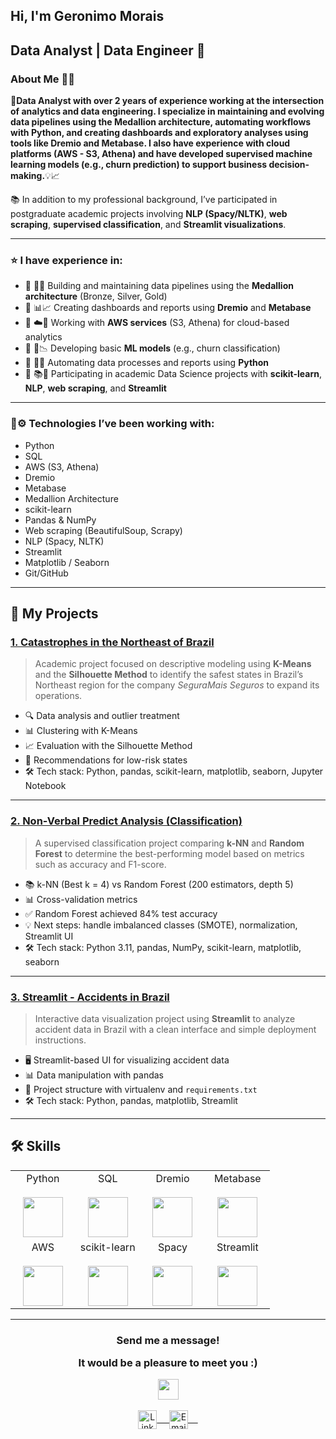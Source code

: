 ## Hi, I'm Geronimo Morais

## Data Analyst | Data Engineer 🚀

### About Me 👨‍💻  
🚀<b>Data Analyst with over 2 years of experience working at the intersection of analytics and data engineering. I specialize in maintaining and evolving data pipelines using the Medallion architecture, automating workflows with Python, and creating dashboards and exploratory analyses using tools like Dremio and Metabase. I also have experience with cloud platforms (AWS - S3, Athena) and have developed supervised machine learning models (e.g., churn prediction) to support business decision-making.</b>💡📈

📚 In addition to my professional background, I’ve participated in postgraduate academic projects involving **NLP (Spacy/NLTK)**, **web scraping**, **supervised classification**, and **Streamlit visualizations**.

---

### ⭐️ I have experience in:

* 🔹 🧱🔄 Building and maintaining data pipelines using the **Medallion architecture** (Bronze, Silver, Gold)
* 🔹 📊📈 Creating dashboards and reports using **Dremio** and **Metabase**
* 🔹 ☁️🧰 Working with **AWS services** (S3, Athena) for cloud-based analytics
* 🔹 🧠📉 Developing basic **ML models** (e.g., churn classification)
* 🔹 🐍🤖 Automating data processes and reports using **Python**
* 🔹 📚🧪 Participating in academic Data Science projects with **scikit-learn**, **NLP**, **web scraping**, and **Streamlit**

---

### 🧠⚙️ Technologies I’ve been working with:

* Python  
* SQL  
* AWS (S3, Athena)  
* Dremio  
* Metabase  
* Medallion Architecture  
* scikit-learn  
* Pandas & NumPy  
* Web scraping (BeautifulSoup, Scrapy)  
* NLP (Spacy, NLTK)  
* Streamlit  
* Matplotlib / Seaborn  
* Git/GitHub  

---

## 💼 My Projects

### [1. Catastrophes in the Northeast of Brazil](https://github.com/Geronimonetto/catastrophes-northeast-brazil)
> Academic project focused on descriptive modeling using **K-Means** and the **Silhouette Method** to identify the safest states in Brazil’s Northeast region for the company *SeguraMais Seguros* to expand its operations.

- 🔍 Data analysis and outlier treatment  
- 📊 Clustering with K-Means  
- 📈 Evaluation with the Silhouette Method  
- 🧠 Recommendations for low-risk states  
- 🛠 Tech stack: Python, pandas, scikit-learn, matplotlib, seaborn, Jupyter Notebook

---

### [2. Non-Verbal Predict Analysis (Classification)](https://github.com/Geronimonetto/non-verbal-predict-analysis)
> A supervised classification project comparing **k-NN** and **Random Forest** to determine the best-performing model based on metrics such as accuracy and F1-score.

- 📚 k-NN (Best k = 4) vs Random Forest (200 estimators, depth 5)  
- 📊 Cross-validation metrics  
- ✅ Random Forest achieved 84% test accuracy  
- 💡 Next steps: handle imbalanced classes (SMOTE), normalization, Streamlit UI  
- 🛠 Tech stack: Python 3.11, pandas, NumPy, scikit-learn, matplotlib, seaborn

---

### [3. Streamlit - Accidents in Brazil](https://github.com/Geronimonetto/Streamlit-accidents-brasil)
> Interactive data visualization project using **Streamlit** to analyze accident data in Brazil with a clean interface and simple deployment instructions.

- 🖥 Streamlit-based UI for visualizing accident data  
- 📊 Data manipulation with pandas  
- 📁 Project structure with virtualenv and `requirements.txt`  
- 🛠 Tech stack: Python, pandas, matplotlib, Streamlit

---

## 🛠 Skills

<table align="center">
  <tbody>
    <tr valign="top">
      <td width="25%" align="center">
        <span>Python</span><br><br>
        <img height="64px" src="https://cdn.svgporn.com/logos/python.svg">
      </td>
      <td width="25%" align="center">
        <span>SQL</span><br><br>
        <img height="64px" src="https://desenvolvimentoaberto.files.wordpress.com/2016/11/logoazuresql.png">
      </td>
      <td width="25%" align="center">
        <span>Dremio</span><br><br>
        <img height="64px" src="https://seeklogo.com/images/D/dremio-logo-BE2C4A66AF-seeklogo.com.png">
      </td>
      <td width="25%" align="center">
        <span>Metabase</span><br><br>
        <img height="64px" src="https://avatars.githubusercontent.com/u/1775733?s=280&v=4">
      </td>
    </tr>
    <tr valign="top">
      <td width="25%" align="center">
        <span>AWS</span><br><br>
        <img height="64px" src="https://cdn.svgporn.com/logos/aws.svg">
      </td>
      <td width="25%" align="center">
        <span>scikit-learn</span><br><br>
        <img height="64px" src="https://scikit-learn.org/stable/_images/scikit-learn-logo-notext.png">
      </td>
      <td width="25%" align="center">
        <span>Spacy</span><br><br>
        <img height="64px" src="https://upload.wikimedia.org/wikipedia/commons/thumb/8/88/SpaCy_logo.svg/120px-SpaCy_logo.svg.png">
      </td>
      <td width="25%" align="center">
        <span>Streamlit</span><br><br>
        <img height="64px" src="https://streamlit.io/images/brand/streamlit-logo-primary-colormark-lighttext.png">
      </td>
    </tr>
  </tbody>
</table>

---

<div align="center">
    <h3 align="center"><p>Send me a message!</p><p>It would be a pleasure to meet you :)</p><img align="center" src="https://github.com/rajput2107/rajput2107/blob/master/Assets/Handshake.gif" height="33px" /></h3> 
</div>

<p align="center">
 <a href="https://www.linkedin.com/in/geronimoneto/" target="blank">
  <img align="center" alt="LinkedIn" width="30px" src="https://www.vectorlogo.zone/logos/linkedin/linkedin-icon.svg" /> &nbsp; &nbsp;
 </a>
 <a href="mailto:geronimomorais1617@gmail.com" target="blank">
  <img align="center" alt="Email" width="30px" src="https://cdn-icons-png.flaticon.com/512/561/561127.png" /> &nbsp; &nbsp;
 </a>
</p>
